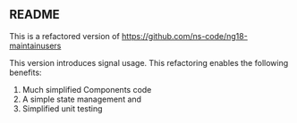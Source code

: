 ## README

This is a refactored version of https://github.com/ns-code/ng18-maintainusers

This version introduces signal usage. This refactoring enables the following benefits:

1. Much simplified Components code
2. A simple state management and
3. Simplified unit testing

